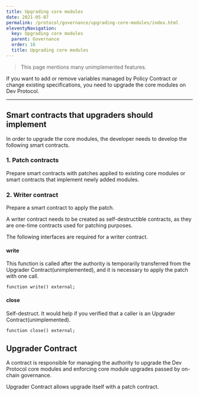 ```yaml
---
title: Upgrading core modules
date: 2021-05-07
permalink: /protocol/governance/upgrading-core-modules/index.html
eleventyNavigation:
  key: Upgrading core modules
  parent: Governance
  order: 16
  title: Upgrading core modules
---
```


> This page mentions many unimplemented features.

If you want to add or remove variables managed by Policy Contract or change existing specifications, you need to upgrade the core modules on Dev Protocol.

---

## Smart contracts that upgraders should implement

In order to upgrade the core modules, the developer needs to develop the following smart contracts.

### 1. Patch contracts

Prepare smart contracts with patches applied to existing core modules or smart contracts that implement newly added modules.

### 2. Writer contract

Prepare a smart contract to apply the patch.

A writer contract needs to be created as self-destructible contracts, as they are one-time contracts used for patching purposes.

The following interfaces are required for a writer contract.

#### write

This function is called after the authority is temporarily transferred from the Upgrader Contract(unimplemented), and it is necessary to apply the patch with one call.

```solidity
function write() external;
```

#### close

Self-destruct. It would help if you verified that a caller is an Upgrader Contract(unimplemented).

```solidity
function close() external;
```

## Upgrader Contract

A contract is responsible for managing the authority to upgrade the Dev Protocol core modules and enforcing core module upgrades passed by on-chain governance.

Upgrader Contract allows upgrade itself with a patch contract.
